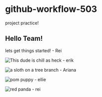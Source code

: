 # github-workflow-503
project practice!

## Hello Team!

lets get things started! - Rei


![This dude is chill as heck](https://www.stephenslaw.com/wp-content/uploads/2020/12/iStock-1068395160.jpg) - erik


![a sloth on a tree branch](/sloth.jpeg) - Ariana


![pom puppy](https://thehappypuppysite.com/wp-content/uploads/2018/07/white-pomeranian-long-1024x555.jpg) - ellie

![red panda](https://wildwnc.org/wp-content/uploads/elementor/thumbs/Leafa-6t04-ox9c8n3aqcna0jrjfl3s3th6yl5pbd65zhb58vpjja.jpg) - rei
